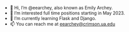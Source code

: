 - 👋 Hi, I’m @eearchey, also known as Emily Archey.
- 👀 I’m interested full time positions starting in May 2023.
- 🌱 I’m currently learning Flask and Django.
- 📫 You can reach me at eearchey@crimson.ua.edu

<!---
eearchey/eearchey is a ✨ special ✨ repository because its `README.md` (this file) appears on your GitHub profile.
You can click the Preview link to take a look at your changes.
--->
